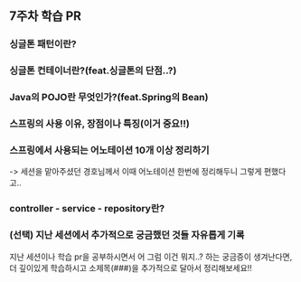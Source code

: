 ## 7주차 학습 PR

### 싱글톤 패턴이란?


### 싱글톤 컨테이너란?(feat.싱글톤의 단점..?)


### Java의 POJO란 무엇인가?(feat.Spring의 Bean)


### 스프링의 사용 이유, 장점이나 특징(이거 중요!!)


### 스프링에서 사용되는 어노테이션 10개 이상 정리하기
-> 세션을 맡아주셨던 경호님께서 이때 어노테이션 한번에 정리해두니 그렇게 편했다고..


### controller - service - repository란?


### (선택) 지난 세션에서 추가적으로 궁금했던 것들 자유롭게 기록
지난 세션이나 학습 pr을 공부하시면서 어 그럼 이건 뭐지..? 하는 궁금증이 생겨난다면,
더 깊이있게 학습하시고 소제목(###)을 추가적으로 달아서 정리해보세요!!